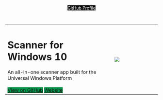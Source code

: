 <p align="center"><a href="https://github.com/simon-knuth/" class="btn" style='background:#000000; color:#FFFFFF; margin:0 auto'>GitHub Profile</a></p>
<br>
<table width="100%">
  <tr>
    <td width="70%">
      <h1>Scanner for Windows 10</h1>
      An all-in-one scanner app built for the Universal Windows Platform
      <br><br>
      <a href="https://github.com/simon-knuth/scanner/index" class="btn" style='background:#00954A'>View on GitHub</a>
      <a href="http://simon-knuth.github.io/scanner" class="btn" style='background:#00954A'>Website</a>
    </td>
    <td width="30%">
      <a href="https://www.microsoft.com/store/apps/9N438MZHD3ZF"><img src="https://i.imgur.com/aAWYhvm.png"/></a>
    </td>
  </tr>
</table>
